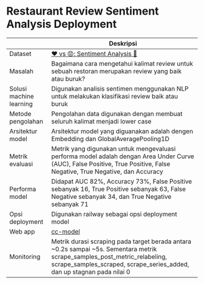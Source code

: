 # Restaurant Review Sentiment Analysis Deployment

| | Deskripsi |
| ----------- | ----------- |
| Dataset | [❤️ vs 😡: Sentiment Analysis 📝](https://www.kaggle.com/datasets/mohidabdulrehman/vs-sentiment-analysis?resource=download) |
| Masalah | Bagaimana cara mengetahui kalimat review untuk sebuah restoran merupakan review yang baik atau buruk? |
| Solusi machine learning | Digunakan analisis sentimen menggunakan NLP untuk melakukan klasifikasi review baik atau buruk |
| Metode pengolahan | Pengolahan data digunakan dengan membuat seluruh kalimat menjadi lower case |
| Arsitektur model | Arsitektur model yang diguanakan adalah dengen Embedding dan GlobalAveragePooling1D |
| Metrik evaluasi | Metrik yang digunakan untuk mengevaluasi performa model adalah dengan Area Under Curve (AUC), False Positive, True Positive, False Negative, True Negative, dan Accuracy |
| Performa model | Didapat AUC 82%, Accuracy 73%, False Positive sebanyak 16, True Positive sebanyak 63, False Negative sebanyak 34, dan True Negative sebanyak 71  |
| Opsi deployment | Digunakan railway sebagai opsi deployment model |
| Web app | [cc-model](https://lovehatedetection-production.up.railway.app/v1/models/cc-model/metadata)|
| Monitoring | Metrik durasi scraping pada target berada antara ~0.2s sampai ~5s. Sementara metrik scrape_samples_post_metric_relabeling, scrape_samples_scraped, scrape_series_added, dan up stagnan pada nilai 0  |

